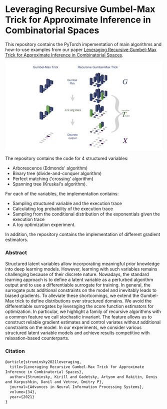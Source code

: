# Leveraging Recursive Gumbel-Max Trick for Approximate Inference in Combinatorial Spaces

This repository contains the PyTorch impementation of main algorithms and how-to-use examples from our paper [Leveraging Recursive Gumbel-Max Trick for Approximate Inference in Combinatorial Spaces](https://arxiv.org/abs/2110.15072).

<p align="middle">
	<img width="900" src="figures/main.png">
</p>

The repository contains the code for 4 structured variables:
* Arborescence (Edmonds' algorithm)
* Binary tree (divide-and-conquer algorithm)
* Perfect matching ('crossing' algorithm)
* Spanning tree (Kruskal's algorithm).

For each of the variables, the implementation contains:
* Sampling structured variable and the execution trace
* Calculating log probability of the execution trace
* Sampling from the conditional distribution of the exponentials given the execution trace
* A toy optimization experiment.

In addition, the repository contains the implementation of different gradient estimators.

### Abstract

Structured latent variables allow incorporating meaningful prior knowledge into deep learning models. However, learning with such variables remains challenging because of their discrete nature. Nowadays, the standard learning approach is to define a latent variable as a perturbed algorithm output and to use a differentiable surrogate for training. In general, the surrogate puts additional constraints on the model and inevitably leads to biased gradients. To alleviate these shortcomings, we extend the Gumbel-Max trick to define distributions over structured domains. We avoid the differentiable surrogates by leveraging the score function estimators for optimization. In particular, we highlight a family of recursive algorithms with a common feature we call stochastic invariant. The feature allows us to construct reliable gradient estimates and control variates without additional constraints on the model. In our experiments, we consider various structured latent variable models and achieve results competitive with relaxation-based counterparts.

### Citation
```
@article{struminsky2021leveraging,
  title={Leveraging Recursive Gumbel-Max Trick for Approximate Inference in Combinatorial Spaces},
  author={Struminsky, Kirill and Gadetsky, Artyom and Rakitin, Denis and Karpushkin, Danil and Vetrov, Dmitry P},
  journal={Advances in Neural Information Processing Systems},
  volume={34},
  year={2021}
}
```

